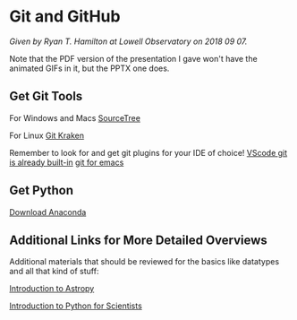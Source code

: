 Git and GitHub
=======================================

*Given by Ryan T. Hamilton at Lowell Observatory on 2018 09 07.*

Note that the PDF version of the presentation I gave won't have the
animated GIFs in it, but the PPTX one does.

## Get Git Tools

For Windows and Macs
[SourceTree](https://www.sourcetreeapp.com)

For Linux
[Git Kraken](https://www.gitkraken.com/)

Remember to look for and get git plugins for your IDE of choice!
[VScode git is already built-in](https://code.visualstudio.com/docs/editor/versioncontrol)
[git for emacs](https://www.emacswiki.org/emacs/Git)

## Get Python
[Download Anaconda](https://www.anaconda.com/download/)

## Additional Links for More Detailed Overviews
Additional materials that should be reviewed for the basics like
datatypes and all that kind of stuff:

[Introduction to Astropy](https://github.com/astropy/astropy-workshops/tree/master/aas231_workshop)

[Introduction to Python for Scientists](https://github.com/mommermi/Introduction-to-Python-for-Scientists)
